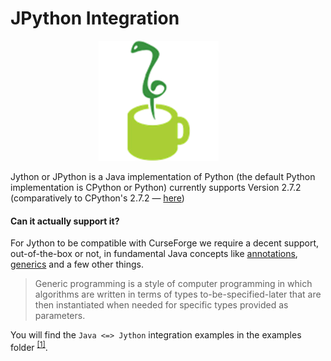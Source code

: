 # JPython Integration

<p align="center">
<img src="../icons/jython.png"
    alt="Minecraft Java Edition"
    style="align: left; padding-right: 30px;" /></p>

Jython or JPython is a Java implementation of Python (the default Python implementation is CPython or Python) currently supports Version 2.7.2 (comparatively to CPython's 2.7.2 — [here](https://github.com/jython/jython))

#### Can it actually support it?

For Jython to be compatible with CurseForge we require a decent support, out-of-the-box or not, in fundamental Java concepts like [annotations](https://en.wikipedia.org/wiki/Java_annotation), [generics](https://en.wikipedia.org/wiki/Generics_in_Java#:~:text=Generics%20are%20a%20facility%20of,compile%2Dtime%20type%20safety%22.) and a few other things.

> Generic programming is a style of computer programming in which algorithms are written in terms of types to-be-specified-later that are then instantiated when needed for specific types provided as parameters.

You will find the `Java <=> Jython` integration examples in the examples folder <sup>[[1]](https://github.com/Rickaym/minecraft.py/tree/main/examples/java-jython-integration)</sup>.
